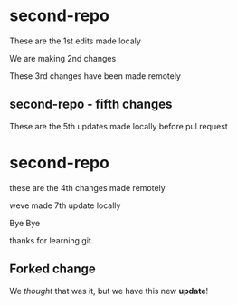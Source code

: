 # second-repo

These are the 1st edits made localy

We are making 2nd changes

These 3rd changes have been made remotely

## second-repo - fifth changes

These are the 5th updates made locally before pul request

# second-repo

these are the 4th changes made remotely

weve made 7th update locally


Bye Bye

thanks for learning git.


## Forked change

We *thought* that was it, but we have this new **update**!
